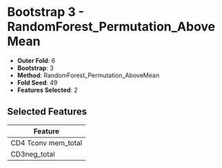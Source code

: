 # Bootstrap 3 - RandomForest_Permutation_AboveMean

- **Outer Fold**: 6
- **Bootstrap**: 3
- **Method**: RandomForest_Permutation_AboveMean
- **Fold Seed**: 49
- **Features Selected**: 2

## Selected Features

| Feature |
|---------|
| CD4 Tconv mem_total |
| CD3neg_total |
